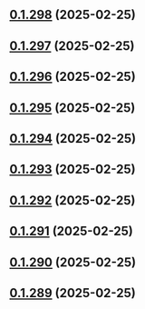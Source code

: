 ## [0.1.298](https://github.com/binary-braids/terraform-oracle/compare/v0.1.297...v0.1.298) (2025-02-25)



## [0.1.297](https://github.com/binary-braids/terraform-oracle/compare/v0.1.296...v0.1.297) (2025-02-25)



## [0.1.296](https://github.com/binary-braids/terraform-oracle/compare/v0.1.295...v0.1.296) (2025-02-25)



## [0.1.295](https://github.com/binary-braids/terraform-oracle/compare/v0.1.294...v0.1.295) (2025-02-25)



## [0.1.294](https://github.com/binary-braids/terraform-oracle/compare/v0.1.293...v0.1.294) (2025-02-25)



## [0.1.293](https://github.com/binary-braids/terraform-oracle/compare/v0.1.292...v0.1.293) (2025-02-25)



## [0.1.292](https://github.com/binary-braids/terraform-oracle/compare/v0.1.291...v0.1.292) (2025-02-25)



## [0.1.291](https://github.com/binary-braids/terraform-oracle/compare/v0.1.290...v0.1.291) (2025-02-25)



## [0.1.290](https://github.com/binary-braids/terraform-oracle/compare/v0.1.289...v0.1.290) (2025-02-25)



## [0.1.289](https://github.com/binary-braids/terraform-oracle/compare/v0.1.288...v0.1.289) (2025-02-25)



